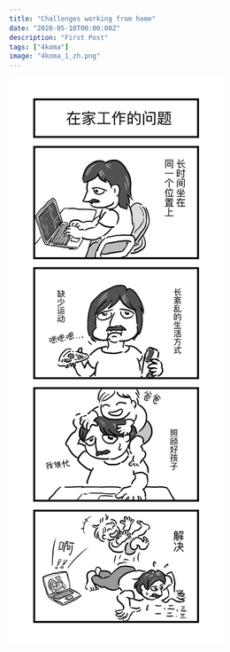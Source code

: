 ```yaml
---
title: "Challenges working from home"
date: "2020-05-10T00:00:00Z"
description: "First Post"
tags: ["4koma"]
image: "4koma_1_zh.png"
---
```


![](./4koma_1_zh.png)
